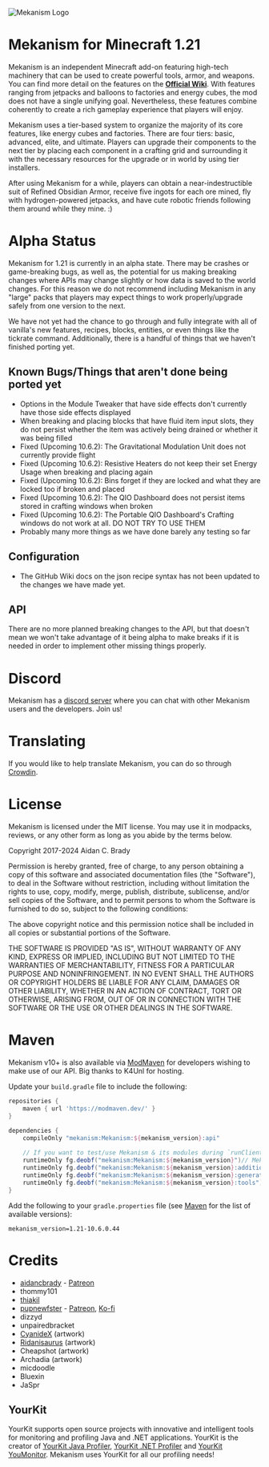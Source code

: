 ![Mekanism Logo](logo.png)

# Mekanism for Minecraft 1.21 #

Mekanism is an independent Minecraft add-on featuring high-tech machinery that can be used to create powerful tools, 
armor, and weapons. You can find more detail on the features on the [**Official Wiki**](https://wiki.aidancbrady.com/wiki/Mekanism).
With features ranging from jetpacks and balloons to factories and energy cubes, the mod does not have a single unifying goal.
Nevertheless, these features combine coherently to create a rich gameplay experience that players will enjoy.

Mekanism uses a tier-based system to organize the majority of its core features, like energy cubes and factories.
There are four tiers: basic, advanced, elite, and ultimate. Players can upgrade their components to the next tier
by placing each component in a crafting grid and surrounding it with the necessary resources for the upgrade or in
world by using tier installers.

After using Mekanism for a while, players can obtain a near-indestructible suit of Refined Obsidian Armor, receive five 
ingots for each ore mined, fly with hydrogen-powered jetpacks, and have cute robotic friends following them around while they mine. :)

# Alpha Status #

Mekanism for 1.21 is currently in an alpha state. There may be crashes or game-breaking bugs, as well as,
the potential for us making breaking changes where APIs may change slightly or how data is saved to the world
changes. For this reason we do not recommend including Mekanism in any "large" packs that players may expect
things to work properly/upgrade safely from one version to the next.

We have not yet had the chance to go through and fully integrate with all of vanilla's new features,
recipes, blocks, entities, or even things like the tickrate command. Additionally, there is a handful
of things that we haven't finished porting yet.

## Known Bugs/Things that aren't done being ported yet ##
- Options in the Module Tweaker that have side effects don't currently have those side effects displayed
- When breaking and placing blocks that have fluid item input slots, they do not persist whether the item was actively being drained or whether it was being filled
- Fixed (Upcoming 10.6.2): The Gravitational Modulation Unit does not currently provide flight
- Fixed (Upcoming 10.6.2): Resistive Heaters do not keep their set Energy Usage when breaking and placing again
- Fixed (Upcoming 10.6.2): Bins forget if they are locked and what they are locked too if broken and placed
- Fixed (Upcoming 10.6.2): The QIO Dashboard does not persist items stored in crafting windows when broken
- Fixed (Upcoming 10.6.2): The Portable QIO Dashboard's Crafting windows do not work at all. DO NOT TRY TO USE THEM
- Probably many more things as we have done barely any testing so far

## Configuration ##
- The GitHub Wiki docs on the json recipe syntax has not been updated to the changes we have made yet.

## API ##
There are no more planned breaking changes to the API, but that doesn't mean we won't take advantage of it being alpha to make breaks if it is needed in order to implement other missing things properly.

# Discord #

Mekanism has a [discord server](https://discord.gg/nmSjMGc) where you can chat with other Mekanism users and the developers. Join us!

# Translating #

If you would like to help translate Mekanism, you can do so through [Crowdin](https://crowdin.com/project/mekanism).

# License #

Mekanism is licensed under the MIT license. You may use it in modpacks, reviews, or any other form as long as you abide by the terms below. 

Copyright 2017-2024 Aidan C. Brady

Permission is hereby granted, free of charge, to any person obtaining a copy of this software and associated documentation files (the "Software"), to deal in the Software without restriction, including without limitation the rights to use, copy, modify, merge, publish, distribute, sublicense, and/or sell copies of the Software, and to permit persons to whom the Software is furnished to do so, subject to the following conditions:

The above copyright notice and this permission notice shall be included in all copies or substantial portions of the Software.

THE SOFTWARE IS PROVIDED "AS IS", WITHOUT WARRANTY OF ANY KIND, EXPRESS OR IMPLIED, INCLUDING BUT NOT LIMITED TO THE WARRANTIES OF MERCHANTABILITY, FITNESS FOR A PARTICULAR PURPOSE AND NONINFRINGEMENT. IN NO EVENT SHALL THE AUTHORS OR COPYRIGHT HOLDERS BE LIABLE FOR ANY CLAIM, DAMAGES OR OTHER LIABILITY, WHETHER IN AN ACTION OF CONTRACT, TORT OR OTHERWISE, ARISING FROM, OUT OF OR IN CONNECTION WITH THE SOFTWARE OR THE USE OR OTHER DEALINGS IN THE SOFTWARE.

# Maven #
Mekanism v10+ is also available via [ModMaven](https://modmaven.dev/) for developers wishing to make use of our API. Big thanks to K4Unl for hosting.

Update your `build.gradle` file to include the following: 

```groovy
repositories {
    maven { url 'https://modmaven.dev/' }
}

dependencies {
    compileOnly "mekanism:Mekanism:${mekanism_version}:api"
    
    // If you want to test/use Mekanism & its modules during `runClient` invocation, use the following
    runtimeOnly fg.deobf("mekanism:Mekanism:${mekanism_version}")// Mekanism
    runtimeOnly fg.deobf("mekanism:Mekanism:${mekanism_version}:additions")// Mekanism: Additions
    runtimeOnly fg.deobf("mekanism:Mekanism:${mekanism_version}:generators")// Mekanism: Generators
    runtimeOnly fg.deobf("mekanism:Mekanism:${mekanism_version}:tools")// Mekanism: Tools
}
```

Add the following to your `gradle.properties` file (see [Maven](https://modmaven.dev/mekanism/Mekanism/) for the list of available versions):

```properties
mekanism_version=1.21-10.6.0.44
```

# Credits #

  * [aidancbrady](https://twitter.com/aidancbrady) - [Patreon](https://www.patreon.com/user?u=260704)
  * thommy101
  * [thiakil](https://twitter.com/thiakil)
  * [pupnewfster](https://twitter.com/pupnewfster) - [Patreon](https://www.patreon.com/pupnewfster), [Ko-fi](https://ko-fi.com/pupnewfster)
  * dizzyd  
  * unpairedbracket
  * [CyanideX](https://twitter.com/theCyanideX) (artwork)
  * [Ridanisaurus](https://twitter.com/Ridanisaurus) (artwork)
  * Cheapshot (artwork)
  * Archadia (artwork)
  * micdoodle
  * Bluexin
  * JaSpr

## YourKit ##
YourKit supports open source projects with innovative and intelligent tools for monitoring and 
profiling Java and .NET applications. YourKit is the creator of [YourKit Java Profiler](https://www.yourkit.com/java/profiler), 
[YourKit .NET Profiler](https://www.yourkit.com/.net/profiler/) and [YourKit YouMonitor](https://www.yourkit.com/youmonitor/).
Mekanism uses YourKit for all our profiling needs!
